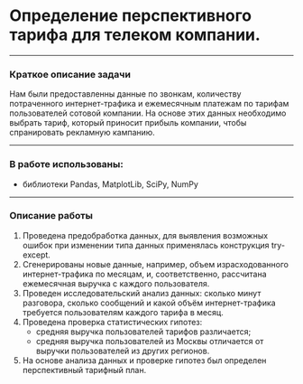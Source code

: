 # Определение перспективного тарифа для телеком компании.
-------------------------------------------
 

### Краткое описание задачи

Нам были предоставленны данные по звонкам, количеству потраченного интернет-трафика и ежемесячным платежам по тарифам пользователей сотовой компании. На основе этих данных необходимо выбрать тариф, который приносит прибыль компании, чтобы спранировать рекламную кампанию.

-------------------------------------------

### В работе использованы:

- библиотеки Pandas, MatplotLib, SciPy, NumPy

-------------------------------------------

### Описание работы

1. Проведена предобработка данных, для выявления возможных ошибок при изменении типа данных применялась конструкция try-except.
2. Сгенерированы новые данные, например, объем израсходованного интернет-трафика по месяцам, и, соответственно, рассчитана ежемесячная выручка с каждого пользователя. 
3. Проведен исследовательский анализ данных: сколько минут разговора, сколько сообщений и какой объём интернет-трафика требуется пользователям каждого тарифа в месяц.
4. Проведена проверка статистических гипотез:
    - средняя выручка пользователей тарифов различается;
    - средняя выручка пользователей из Москвы отличается от выручки пользователей из других регионов.
5. На основе анализа данных и проверке гипотез был определен перспективный тарифный план.
